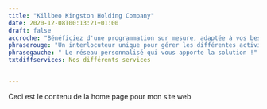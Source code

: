 ```yaml
---
title: "Killbeo Kingston Holding Company"
date: 2020-12-08T00:13:21+01:00
draft: false          
accroche: "Bénéficiez d'une programmation sur mesure, adaptée à vos besoins, avec une mise en oeuvre efficace et un suivi méticuleux à chaque étape de la préstation"
phraserouge: "Un interlocuteur unique pour gérer les différentes activités de votre structure"
phrasegauche: " Le réseau personnalisé qui vous apporte la solution !"
txtdiffservices: Nos différents services


---
```


Ceci est le contenu de la home page pour mon site web